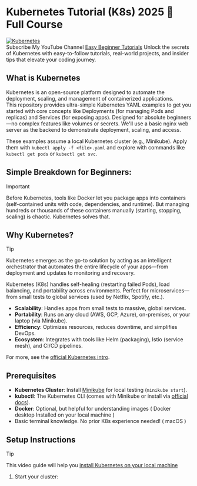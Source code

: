 # Kubernetes Tutorial (K8s) 2025 🚀 Full Course
[![Kubernetes](https://img.shields.io/badge/Kubernetes-v1.34-blue?logo=kubernetes)](https://kubernetes.io/docs/home/)    
Subscribe My YouTube Channel [Easy Beginner Tutorials](https://www.youtube.com/@CodeWith_Chandra)
Unlock the secrets of Kubernetes with easy-to-follow tutorials, real-world projects, and insider tips that elevate your coding journey.

## What is Kubernetes
Kubernetes is an open-source platform designed to automate the deployment, scaling, and management of containerized applications.  
This repository provides ultra-simple Kubernetes YAML examples to get you started with core concepts like Deployments (for managing Pods and replicas) and Services (for exposing apps). Designed for absolute beginners—no complex features like volumes or secrets. We'll use a basic nginx web server as the backend to demonstrate deployment, scaling, and access.

These examples assume a local Kubernetes cluster (e.g., Minikube). Apply them with `kubectl apply -f <file>.yaml` and explore with commands like `kubectl get pods` or `kubectl get svc`.

## Simple Breakdown for Beginners:
> [!IMPORTANT]
> Before Kubernetes, tools like Docker let you package apps into containers (self-contained units with code, dependencies, and runtime). But managing hundreds or thousands of these containers manually (starting, stopping, scaling) is chaotic. Kubernetes solves that.

## Why Kubernetes?
> [!TIP]
> Kubernetes emerges as the go-to solution by acting as an intelligent orchestrator that automates the entire lifecycle of your apps—from deployment and updates to monitoring and recovery.

Kubernetes (K8s) handles self-healing (restarting failed Pods), load balancing, and portability across environments. Perfect for microservices—from small tests to global services (used by Netflix, Spotify, etc.).

- **Scalability**: Handles apps from small tests to massive, global services.
- **Portability**: Runs on any cloud (AWS, GCP, Azure), on-premises, or your laptop (via Minikube).
- **Efficiency**: Optimizes resources, reduces downtime, and simplifies DevOps.
- **Ecosystem**: Integrates with tools like Helm (packaging), Istio (service mesh), and CI/CD pipelines.

For more, see the [official Kubernetes intro](https://kubernetes.io/docs/tutorials/kubernetes-basics/).

## Prerequisites

- **Kubernetes Cluster**: Install [Minikube](https://minikube.sigs.k8s.io/docs/start/) for local testing (`minikube start`).
- **kubectl**: The Kubernetes CLI (comes with Minikube or install via [official docs](https://kubernetes.io/docs/tasks/tools/install-kubectl/)).
- **Docker**: Optional, but helpful for understanding images ( Docker desktop Installed on your local machine )
- Basic terminal knowledge. No prior K8s experience needed! ( macOS )

## Setup Instructions
> [!TIP]
> This video guide will help you [install Kubernetes on your local machine](https://youtu.be/DR736ESFs_U)  

1. Start your cluster:  




